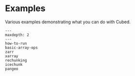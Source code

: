 # Examples

Various examples demonstrating what you can do with Cubed.

```{toctree}
---
maxdepth: 2
---
how-to-run
basic-array-ops
zarr
xarray
rechunking
icechunk
pangeo
```
